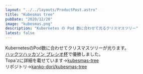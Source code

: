 ```yaml
---
layout: "../../layouts/ProductPost.astro"
title: "Kubesmas tree"
pubDate: "2020/12/20"
image: "kubesmas.png"
description: "Kubernetes の Pod 数に合わせて光るクリスマスツリー"
latest: false
---
```


KubernetesのPod数に合わせてクリスマスツリーが光ります。  
[ハックツハッカソン プレシオ杯](https://hackz.team/news/5TfqHI0yyPCQn8Lppzh9mK)で優勝しました。  
Topa'zに詳細を載せています→[kubesmas-tree](https://topaz.dev/projects/c00sudq23akg008ogemg)  
リポジトリ→[kanko-dori/kubesmas-tree](https://github.com/kanko-dori/kubesmas-tree)

